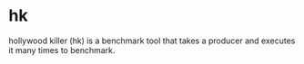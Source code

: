 # hk
hollywood killer (hk) is a benchmark tool that takes a producer and executes it many times to benchmark.
